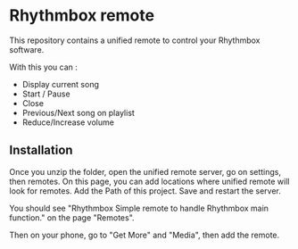 # Rhythmbox remote
This repository contains a unified remote to control your Rhythmbox software.

With this you can :

- Display current song
- Start / Pause
- Close
- Previous/Next song on playlist
- Reduce/Increase volume


## Installation

Once you unzip the folder, open the unified remote server, go on settings, then remotes.
On this page, you can add locations where unified remote will look for remotes. Add the Path of this project. Save and restart the server.

You should see "Rhythmbox
Simple remote to handle Rhythmbox main function." on the page "Remotes".

Then on your phone, go to "Get More" and "Media", then add the remote.